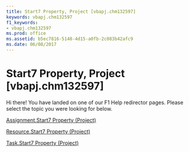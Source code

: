 ```yaml
---
title: Start7 Property, Project [vbapj.chm132597]
keywords: vbapj.chm132597
f1_keywords:
- vbapj.chm132597
ms.prod: office
ms.assetid: b5ec7816-5148-4d15-a0fb-2c083b42afc9
ms.date: 06/08/2017
---
```



# Start7 Property, Project [vbapj.chm132597]

Hi there! You have landed on one of our F1 Help redirector pages. Please select the topic you were looking for below.

[Assignment.Start7 Property (Project)](http://msdn.microsoft.com/library/0860961d-93d9-a738-7ee7-d0f049b5eb02%28Office.15%29.aspx)

[Resource.Start7 Property (Project)](http://msdn.microsoft.com/library/9cfcb2ba-9b9a-26b1-a066-c45d5d31e09b%28Office.15%29.aspx)

[Task.Start7 Property (Project)](http://msdn.microsoft.com/library/334c8fd2-44a1-b0dd-4681-170dfcb03864%28Office.15%29.aspx)

